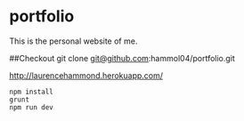 # portfolio
This is the personal website of me.

##Checkout
git clone git@github.com:hammol04/portfolio.git

http://laurencehammond.herokuapp.com/

```
npm install
grunt
npm run dev
```
